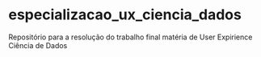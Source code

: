 # especializacao_ux_ciencia_dados
Repositório para a resolução do trabalho final matéria de User Expirience Ciência de Dados
